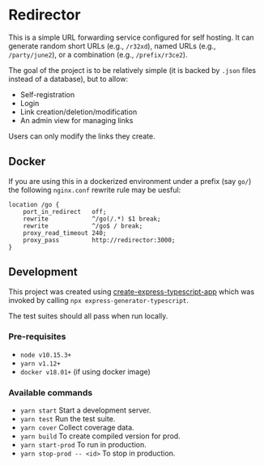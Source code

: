 # Redirector

This is a simple URL forwarding service configured for self hosting. It can generate random short URLs (e.g., `/r32xd`), named URLs (e.g., `/party/june2`), or a combination (e.g., `/prefix/r3ce2`).

The goal of the project is to be relatively simple (it is backed by `.json` files instead of a database), but to allow:

* Self-registration
* Login
* Link creation/deletion/modification
* An admin view for managing links 

Users can only modify the links they create.

## Docker

If you are using this in a dockerized environment under a prefix (say `go/`) the following `nginx.conf` rewrite rule may be uesful:

```
location /go {
    port_in_redirect   off;
    rewrite            ^/go(/.*) $1 break;
    rewrite            ^/go$ / break;
    proxy_read_timeout 240;
    proxy_pass         http://redirector:3000;
}
```

## Development

This project was created using [create-express-typescript-app](https://www.npmjs.com/package/express-generator-typescript) which was invoked by calling `npx express-generator-typescript`.

The test suites should all pass when run locally.

### Pre-requisites

* `node v10.15.3+`
* `yarn v1.12+`
* `docker v18.01+` (if using docker image)

### Available commands

* `yarn start` Start a development server.
* `yarn test` Run the test suite.
* `yarn cover` Collect coverage data.
* `yarn build` To create compiled version for prod. 
* `yarn start-prod` To run in production.
* `yarn stop-prod -- <id>` To stop in production.
